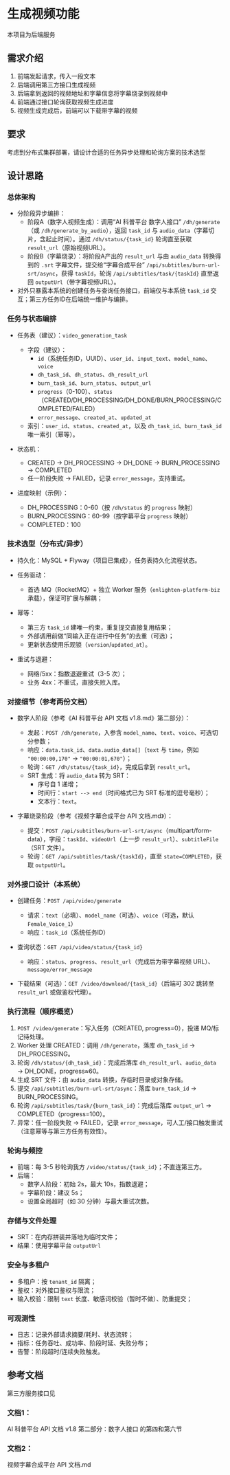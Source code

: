 # 生成视频功能

本项目为后端服务


## 需求介绍
1. 前端发起请求，传入一段文本
2. 后端调用第三方接口生成视频
3. 后端拿到返回的视频地址和字幕信息将字幕烧录到视频中
4. 前端通过接口轮询获取视频生成进度
5. 视频生成完成后，前端可以下载带字幕的视频

## 要求
考虑到分布式集群部署，请设计合适的任务异步处理和轮询方案的技术选型

## 设计思路

### 总体架构

- 分阶段异步编排：
  - 阶段A（数字人视频生成）：调用“AI 科普平台 数字人接口” `/dh/generate`（或 `/dh/generate_by_audio`），返回 `task_id` 与 `audio_data`（字幕切片，含起止时间）。通过 `/dh/status/{task_id}` 轮询直至获取 `result_url`（原始视频URL）。
  - 阶段B（字幕烧录）：将阶段A产出的 `result_url` 与由 `audio_data` 转换得到的 `.srt` 字幕文件，提交给“字幕合成平台” `/api/subtitles/burn-url-srt/async`，获得 `taskId`，轮询 `/api/subtitles/task/{taskId}` 直至返回 `outputUrl`（带字幕视频URL）。
- 对外只暴露本系统的创建任务与查询任务接口，前端仅与本系统 `task_id` 交互；第三方任务ID在后端统一维护与编排。

### 任务与状态编排

- 任务表（建议）：`video_generation_task`
  - 字段（建议）：
    - `id`（系统任务ID，UUID）、`user_id`、`input_text`、`model_name`、`voice`
    - `dh_task_id`、`dh_status`、`dh_result_url`
    - `burn_task_id`、`burn_status`、`output_url`
    - `progress`（0-100）、`status`（CREATED/DH_PROCESSING/DH_DONE/BURN_PROCESSING/COMPLETED/FAILED）
    - `error_message`、`created_at`、`updated_at`
  - 索引：`user_id`、`status`、`created_at`，以及 `dh_task_id`、`burn_task_id` 唯一索引（幂等）。

- 状态机：
  - CREATED → DH_PROCESSING → DH_DONE → BURN_PROCESSING → COMPLETED
  - 任一阶段失败 → FAILED，记录 `error_message`，支持重试。

- 进度映射（示例）：
  - DH_PROCESSING：0-60（按 `/dh/status` 的 `progress` 映射）
  - BURN_PROCESSING：60-99（按字幕平台 `progress` 映射）
  - COMPLETED：100

### 技术选型（分布式/异步）

- 持久化：MySQL + Flyway（项目已集成），任务表持久化流程状态。
- 任务驱动：
  - 首选 MQ（RocketMQ）+ 独立 Worker 服务（`enlighten-platform-biz` 承载），保证可扩展与解耦；
  
- 幂等：
  - 第三方 `task_id` 建唯一约束，重复提交直接复用结果；
  - 外部调用前做“同输入正在进行中任务”的去重（可选）；
  - 更新状态使用乐观锁（`version`/`updated_at`）。
- 重试与退避：
  - 网络/5xx：指数退避重试（3-5 次）；
  - 业务 4xx：不重试，直接失败入库。

### 对接细节（参考两份文档）

- 数字人阶段（参考《AI 科普平台 API 文档 v1.8.md》第二部分）：
  - 发起：`POST /dh/generate`，入参含 `model_name`、`text`、`voice`、可选切分参数；
  - 响应：`data.task_id`、`data.audio_data[]`（`text` 与 `time`，例如 `"00:00:00,170"` → `"00:00:01,670"`）；
  - 轮询：`GET /dh/status/{task_id}`，完成后拿到 `result_url`。
  - SRT 生成：将 `audio_data` 转为 SRT：
    - 序号自 1 递增；
    - 时间行：`start --> end`（时间格式已为 SRT 标准的逗号毫秒）；
    - 文本行：`text`。

- 字幕烧录阶段（参考《视频字幕合成平台 API 文档.md》）：
  - 提交：`POST /api/subtitles/burn-url-srt/async`（multipart/form-data），字段：`taskId`、`videoUrl`（上一步 `result_url`）、`subtitleFile`（SRT 文件）。
  - 轮询：`GET /api/subtitles/task/{taskId}`，直至 `state=COMPLETED`，获取 `outputUrl`。

### 对外接口设计（本系统）

- 创建任务：`POST /api/video/generate`
  - 请求：`text`（必填）、`model_name`（可选）、`voice`（可选，默认 `Female_Voice_1`）
  - 响应：`task_id`（系统任务ID）

- 查询状态：`GET /api/video/status/{task_id}`
  - 响应：`status`、`progress`、`result_url`（完成后为带字幕视频 URL）、`message/error_message`

- 下载结果（可选）：`GET /video/download/{task_id}`（后端可 302 跳转至 `result_url` 或做鉴权代理）。

### 执行流程（顺序概览）

1) `POST /video/generate`：写入任务（CREATED, progress=0），投递 MQ/标记待处理。
2) Worker 处理 CREATED：调用 `/dh/generate`，落库 `dh_task_id` → DH_PROCESSING。
3) 轮询 `/dh/status/{dh_task_id}`：完成后落库 `dh_result_url`、`audio_data` → DH_DONE，progress≈60。
4) 生成 SRT 文件：由 `audio_data` 转换，存临时目录或对象存储。
5) 提交 `/api/subtitles/burn-url-srt/async`：落库 `burn_task_id` → BURN_PROCESSING。
6) 轮询 `/api/subtitles/task/{burn_task_id}`：完成后落库 `output_url` → COMPLETED（progress=100）。
7) 异常：任一阶段失败 → FAILED，记录 `error_message`，可人工/接口触发重试（注意幂等与第三方任务有效性）。

### 轮询与频控

- 前端：每 3-5 秒轮询我方 `/video/status/{task_id}`；不直连第三方。
- 后端：
  - 数字人阶段：初始 2s，最大 10s，指数退避；
  - 字幕阶段：建议 5s；
  - 设置全局超时（如 30 分钟）与最大重试次数。

### 存储与文件处理

- SRT：在内存拼装并落地为临时文件；
- 结果：使用字幕平台 `outputUrl`

### 安全与多租户

- 多租户：按 `tenant_id` 隔离；
- 鉴权：对外接口鉴权与限流；
- 输入校验：限制 `text` 长度、敏感词校验（暂时不做）、防重提交；


### 可观测性

- 日志：记录外部请求摘要/耗时、状态流转；
- 指标：任务吞吐、成功率、阶段时延、失败分布；
- 告警：阶段超时/连续失败触发。

## 参考文档

第三方服务接口见 
### 文档1：
AI 科普平台 API 文档 v1.8
第二部分：数字人接口 的第四和第六节
### 文档2：
视频字幕合成平台 API 文档.md


